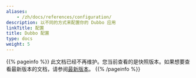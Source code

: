 ```yaml
---
aliases:
    - /zh/docs/references/configuration/
description: 以不同的方式来配置你的 Dubbo 应用
linkTitle: 配置
title: Dubbo 配置
type: docs
weight: 5
---
```




{{% pageinfo %}} 此文档已经不再维护。您当前查看的是快照版本。如果想要查看最新版本的文档，请参阅[最新版本](/zh-cn/overview/mannual/java-sdk/reference-manual/config/)。
{{% /pageinfo %}}
